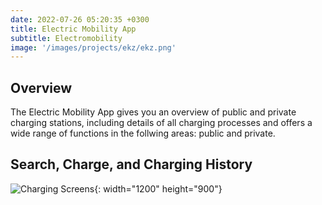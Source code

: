 ```yaml
---
date: 2022-07-26 05:20:35 +0300
title: Electric Mobility App
subtitle: Electromobility
image: '/images/projects/ekz/ekz.png'
---
```


## Overview

The Electric Mobility App gives you an overview of public and 
private charging stations, including details of all charging 
processes and offers a wide range of functions in the follwing areas: 
public and private.

## Search, Charge, and Charging History

![Charging Screens](/images/projects/ekz/ekz-charging.png){: width="1200" height="900"}